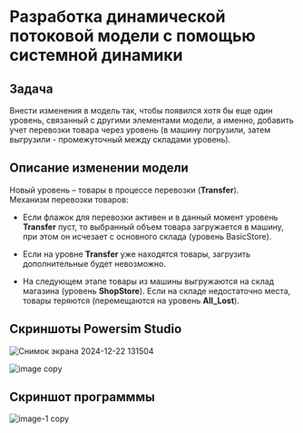 # Разработка динамической потоковой модели с помощью системной динамики

## Задача 
Внести изменения в модель так, чтобы появился хотя бы еще один уровень, связанный с другими элементами модели, а именно, добавить учет перевозки товара через уровень (в машину погрузили, затем выгрузили - промежуточный между складами уровень).

## Описание изменении модели
Новый уровень – товары в процессе перевозки (**Transfer**).<br/>
Механизм перевозки товаров:

- Если флажок для перевозки активен и в данный момент уровень **Transfer** пуст, то выбранный объем товара загружается в машину, при этом он исчезает с основного склада (уровень BasicStore).

- Если на уровне **Transfer** уже находятся товары, загрузить дополнительные будет невозможно.

- На следующем этапе товары из машины выгружаются на склад магазина (уровень **ShopStore**). Если на складе недостаточно места, товары теряются (перемещаются на уровень **All_Lost**).

## Скриншоты Powersim Studio
![Снимок экрана 2024-12-22 131504](https://github.com/user-attachments/assets/767e45aa-06d7-4968-a351-eaa16af92cf1)

![image copy](https://github.com/user-attachments/assets/b76cd5fd-c75f-4052-a80a-209faa4775c2)


## Скриншот программмы
![image-1 copy](https://github.com/user-attachments/assets/68c32df6-2505-41a8-bb5d-c0707d3f127d)

